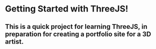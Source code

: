 # Getting Started with ThreeJS!

## This is a quick project for learning ThreeJS, in preparation for creating a portfolio site for a 3D artist.